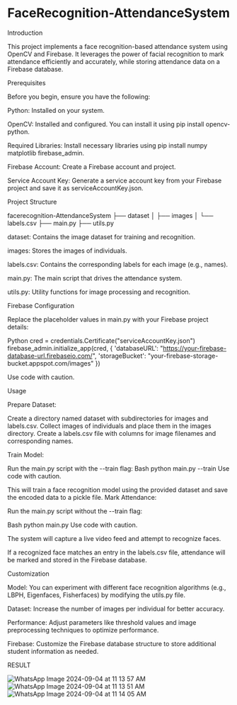 # FaceRecognition-AttendanceSystem
Introduction

This project implements a face recognition-based attendance system using OpenCV and Firebase. It leverages the power of facial recognition to mark attendance efficiently and accurately, while storing attendance data on a Firebase database.


Prerequisites

Before you begin, ensure you have the following:

Python: Installed on your system.

OpenCV: Installed and configured. You can install it using pip install opencv-python.

Required Libraries: Install necessary libraries using pip install numpy matplotlib firebase_admin.

Firebase Account: Create a Firebase account and project.

Service Account Key: Generate a service account key from your Firebase project and save it as serviceAccountKey.json.


Project Structure

facerecognition-AttendanceSystem
├── dataset
│   ├── images
│   └── labels.csv
├── main.py
├── utils.py

dataset: Contains the image dataset for training and recognition.

images: Stores the images of individuals.

labels.csv: Contains the corresponding labels for each image (e.g., names).

main.py: The main script that drives the attendance system.

utils.py: Utility functions for image processing and recognition.


Firebase Configuration

Replace the placeholder values in main.py with your Firebase project details:

Python
cred = credentials.Certificate("serviceAccountKey.json")
firebase_admin.initialize_app(cred, {
    'databaseURL': "https://your-firebase-database-url.firebaseio.com/",
    'storageBucket': "your-firebase-storage-bucket.appspot.com/images"
})

Use code with caution.

Usage

Prepare Dataset:

Create a directory named dataset with subdirectories for images and labels.csv.
Collect images of individuals and place them in the images directory.
Create a labels.csv file with columns for image filenames and corresponding names.

Train Model:

Run the main.py script with the --train flag:
Bash
python main.py --train
Use code with caution.

This will train a face recognition model using the provided dataset and save the encoded data to a pickle file.
Mark Attendance:

Run the main.py script without the --train flag:

Bash
python main.py
Use code with caution.

The system will capture a live video feed and attempt to recognize faces.

If a recognized face matches an entry in the labels.csv file, attendance will be marked and stored in the Firebase database.

Customization

Model: You can experiment with different face recognition algorithms (e.g., LBPH, Eigenfaces, Fisherfaces) by modifying the utils.py file.

Dataset: Increase the number of images per individual for better accuracy.

Performance: Adjust parameters like threshold values and image preprocessing techniques to optimize performance.

Firebase: Customize the Firebase database structure to store additional student information as needed.

RESULT

![WhatsApp Image 2024-09-04 at 11 13 57 AM](https://github.com/user-attachments/assets/ac2c56a2-f7c3-45b7-ad81-b55c20a0c24d)
![WhatsApp Image 2024-09-04 at 11 13 51 AM](https://github.com/user-attachments/assets/cc6751de-179b-4401-9958-20afc2a2ad25)
![WhatsApp Image 2024-09-04 at 11 14 05 AM](https://github.com/user-attachments/assets/524ba1c3-884c-4ef7-bb47-1d03e4bd5faf)
